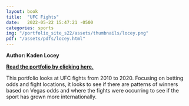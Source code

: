 ```yaml
---
layout: book
title:  "UFC Fights"
date:   2022-05-22 15:47:21 -0500
categories: sports
img: "/portfolio_site_s22/assets/thumbnails/locey.png"
pdf: "/assets/pdfs/locey.html"
---
```


<b>Author: Kaden Locey</b>

<b><a href="{{ page.pdf | relative_url }}">Read the portfolio by clicking here.</a></b>

This portfolio looks at UFC fights from 2010 to 2020. Focusing on betting  odds
and fight locations, it looks to see if there are patterns of winners based on
Vegas odds  and where the fights were occurring to see if the sport has grown
more internationally.  

[jekyll-docs]: https://jekyllrb.com/docs/home
[jekyll-gh]:   https://github.com/jekyll/jekyll
[jekyll-talk]: https://talk.jekyllrb.com/
